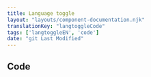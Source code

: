 ```yaml
---
title: Language toggle
layout: "layouts/component-documentation.njk"
translationKey: "langtoggleCode"
tags: ['langtoggleEN', 'code']
date: "git Last Modified"
---
```


## Code